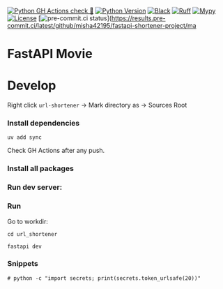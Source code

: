 
[![Python GH Actions check 🐍](https://github.com/misha42195/fastapi-shortener-project/actions/workflows/python-checks.yaml/badge.svg?branch=master)](https://github.com/misha42195/fastapi-shortener-project/actions/workflows/python-checks.yaml)
[![Python Version](https://img.shields.io/badge/python-3.13%3B-blue?logo=python)](https://www.python.org/)
[![Black](https://img.shields.io/badge/code%20style-black-000000.svg?logo=python)](https://github.com/psf/black)
[![Ruff](https://img.shields.io/badge/linter-ruff-%23ef4e2a?logo=ruff&logoColor=white)](https://github.com/astral-sh/ruff)
[![Mypy](https://img.shields.io/badge/type%20checker-mypy-blue?logo=python)](http://mypy-lang.org/)
[![License](https://img.shields.io/github/license/misha42195/fastapi-shortener-project)](https://github.com/misha42195/fastapi-shortener-project/blob/master/LICENSE)
[![pre-commit.ci status](https://results.pre-commit.ci/badge/github/misha42195/fastapi-shortener-project/master.svg)](https://results.pre-commit.ci/latest/github/misha42195/fastapi-shortener-project/ma
# FastAPI Movie

# Develop


Right click `url-shortener` -> Mark directory as -> Sources Root

### Install dependencies

```shell
uv add sync
```
Check GH Actions after any push.
### Install all packages

### Run dev server:

### Run

Go to workdir:

```shell
cd url_shortener
```

```shell
fastapi dev
```

### Snippets

```shell
# python -c "import secrets; print(secrets.token_urlsafe(20))"
```
